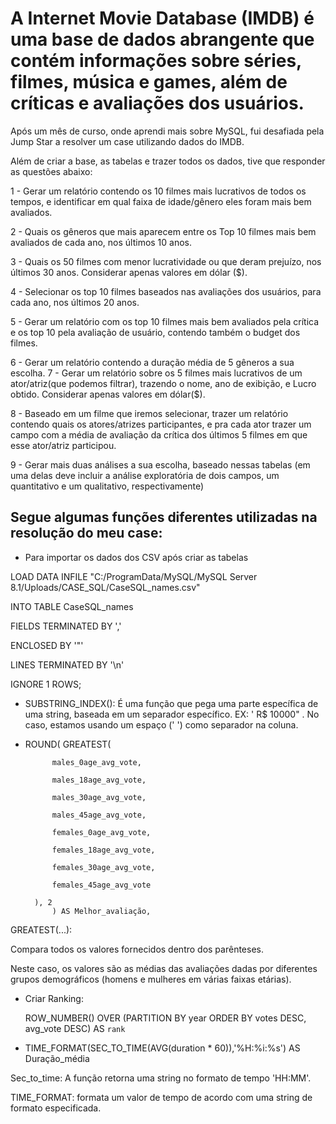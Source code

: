 # A Internet Movie Database (IMDB) é uma base de dados abrangente que contém informações sobre séries, filmes, música e games, além de críticas e avaliações dos usuários. 

Após um mês de curso, onde aprendi mais sobre MySQL, fui desafiada pela Jump Star a resolver um case utilizando dados do IMDB.

Além de criar a base, as tabelas e trazer todos os dados, tive que responder as questões abaixo: 

1 - Gerar um relatório contendo os 10 filmes mais lucrativos de todos os tempos, e identificar em qual faixa de idade/gênero eles foram mais bem avaliados.

2 - Quais os gêneros que mais aparecem entre os Top 10 filmes mais bem avaliados de cada ano, nos últimos 10 anos.

3 - Quais os 50 filmes com menor lucratividade ou que deram prejuízo, nos últimos 30 anos. Considerar apenas valores em dólar ($).

4 - Selecionar os top 10 filmes baseados nas avaliações dos usuários, para cada ano, nos últimos 20 anos.

5 - Gerar um relatório com os top 10 filmes mais bem avaliados pela crítica e os top 10 pela avaliação de usuário, contendo também o budget dos filmes.

6 - Gerar um relatório contendo a duração média de 5 gêneros a sua escolha.
7 - Gerar um relatório sobre os 5 filmes mais lucrativos de um ator/atriz(que podemos filtrar), trazendo o nome, ano de exibição, e Lucro obtido. Considerar apenas valores em dólar($).

8 - Baseado em um filme que iremos selecionar, trazer um relatório contendo quais os atores/atrizes participantes, e pra cada ator trazer um campo com a média de avaliação da crítica dos últimos 5 filmes em que esse ator/atriz participou.

9 - Gerar mais duas análises a sua escolha, baseado nessas tabelas (em uma delas deve incluir a análise exploratória de dois campos, um quantitativo e um qualitativo, respectivamente)


## Segue algumas funções diferentes utilizadas na resolução do meu case:

+ Para importar os dados dos CSV após criar as tabelas

LOAD DATA INFILE "C:/ProgramData/MySQL/MySQL Server 8.1/Uploads/CASE_SQL/CaseSQL_names.csv"

INTO TABLE CaseSQL_names

FIELDS TERMINATED BY ','

ENCLOSED BY '"'

LINES TERMINATED BY '\n'

IGNORE 1 ROWS;

- SUBSTRING_INDEX(): É uma função que pega uma parte específica de uma string, baseada em um separador específico. EX: ' R$ 10000" . No caso, estamos usando um espaço (' ') como separador na coluna.

- ROUND(
        GREATEST(
  
            males_0age_avg_vote,
  
            males_18age_avg_vote,
  
            males_30age_avg_vote,
  
            males_45age_avg_vote,
  
            females_0age_avg_vote,
  
            females_18age_avg_vote,
  
            females_30age_avg_vote,
  
            females_45age_avg_vote
  
        ), 2
			) AS Melhor_avaliação,
  
GREATEST(...):

Compara todos os valores fornecidos dentro dos parênteses.

Neste caso, os valores são as médias das avaliações dadas por diferentes grupos demográficos (homens e mulheres em várias faixas etárias).


- Criar Ranking:
  
  ROW_NUMBER() OVER (PARTITION BY year ORDER BY votes DESC, avg_vote DESC) AS `rank`

 - TIME_FORMAT(SEC_TO_TIME(AVG(duration * 60)),'%H:%i:%s') AS Duração_média

Sec_to_time: A função retorna uma string no formato de tempo 'HH:MM'.

TIME_FORMAT: formata um valor de tempo de acordo com uma string de formato especificada.
